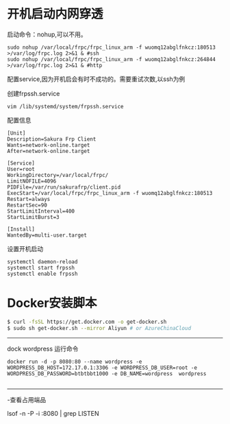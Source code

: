 

# 开机启动内网穿透

启动命令：nohup,可以不用。

```shell
sudo nohup /var/local/frpc/frpc_linux_arm -f wuomq12abglfnkcz:180513  >/var/log/frpc.log 2>&1 & #ssh
sudo nohup /var/local/frpc/frpc_linux_arm -f wuomq12abglfnkcz:264844  >/var/log/frpc.log 2>&1 & #http
```

配置service,因为开机启会有时不成功的。需要重试次数,以ssh为例

创建frpssh.service

```shell
vim /lib/systemd/system/frpssh.service 
```
配置信息
```shell
[Unit]
Description=Sakura Frp Client
Wants=network-online.target
After=network-online.target

[Service]
User=root
WorkingDirectory=/var/local/frpc/
LimitNOFILE=4096
PIDFile=/var/run/sakurafrp/client.pid
ExecStart=/var/local/frpc/frpc_linux_arm -f wuomq12abglfnkcz:180513
Restart=always
RestartSec=90
StartLimitInterval=400
StartLimitBurst=3

[Install]
WantedBy=multi-user.target
```
设置开机启动
```
systemctl daemon-reload
systemctl start frpssh
systemctl enable frpssh

```



# Docker安装脚本	

```sh
$ curl -fsSL https://get.docker.com -o get-docker.sh
$ sudo sh get-docker.sh --mirror Aliyun # or AzureChinaCloud
```

---

dock wordpress 运行命令

```
docker run -d -p 8080:80 --name wordpress -e WORDPRESS_DB_HOST=172.17.0.1:3306 -e WORDPRESS_DB_USER=root -e WORDPRESS_DB_PASSWORD=btbtbbt1000 -e DB_NAME=wordpress  wordpress


```

---

-查看占用端品

lsof -n -P -i :8080 | grep LISTEN